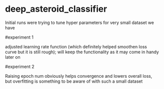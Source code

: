 # deep_asteroid_classifier

Initial runs were trying to tune hyper parameters for very small dataset we have

#experiment 1

adjusted learning rate function (which definitely helped smoothen loss curve but it is still rough); will keep the functionality as it may come in handy later on

#experiment 2

Raising epoch num obviously helps convergence and lowers overall loss, but overfitting is something to be aware of with such a small dataset